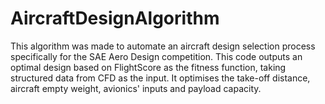 # AircraftDesignAlgorithm
This algorithm was made to automate an aircraft design selection process specifically for the SAE Aero Design competition. This code outputs an optimal design based on FlightScore as the fitness function, taking structured data from CFD as the input. It optimises the take-off distance, aircraft empty weight, avionics' inputs and payload capacity. 

